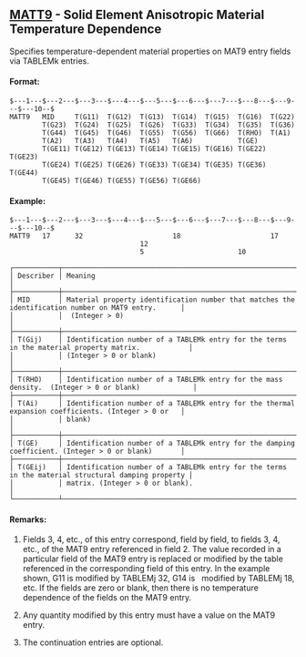 ## [MATT9](https://help.hexagonmi.com/bundle/MSC_Nastran_2022.4/page/Nastran_Combined_Book/qrg/bulkno/TOC.MATT9.xhtml) - Solid Element Anisotropic Material Temperature Dependence

Specifies temperature-dependent material properties on MAT9 entry fields via TABLEMk entries.

#### Format:

```nastran
$---1---$---2---$---3---$---4---$---5---$---6---$---7---$---8---$---9---$---10--$
MATT9   MID     T(G11)  T(G12)  T(G13)  T(G14)  T(G15)  T(G16)  T(G22)          
        T(G23)  T(G24)  T(G25)  T(G26)  T(G33)  T(G34)  T(G35)  T(G36)          
        T(G44)  T(G45)  T(G46)  T(G55)  T(G56)  T(G66)  T(RHO)  T(A1)           
        T(A2)   T(A3)   T(A4)   T(A5)   T(A6)           T(GE)                   
        T(GE11) T(GE12) T(GE13) T(GE14) T(GE15) T(GE16) T(GE22) T(GE23)         
        T(GE24) T(GE25) T(GE26) T(GE33) T(GE34) T(GE35) T(GE36) T(GE44)         
        T(GE45) T(GE46) T(GE55) T(GE56) T(GE66)                                 
```
#### Example:

```nastran
$---1---$---2---$---3---$---4---$---5---$---6---$---7---$---8---$---9---$---10--$
MATT9   17      32                      18                      17              
                                12                                              
                                5                       10                      
```
```text
┌───────────┬────────────────────────────────────────────────────────────────────────────────────────────────────┐
│ Describer │ Meaning                                                                                            │
├───────────┼────────────────────────────────────────────────────────────────────────────────────────────────────┤
│ MID       │ Material property identification number that matches the identification number on MAT9 entry.      │
│           │  (Integer > 0)                                                                                     │
├───────────┼────────────────────────────────────────────────────────────────────────────────────────────────────┤
│ T(Gij)    │ Identification number of a TABLEMk entry for the terms in the material property matrix.            │
│           │ (Integer > 0 or blank)                                                                             │
├───────────┼────────────────────────────────────────────────────────────────────────────────────────────────────┤
│ T(RHO)    │ Identification number of a TABLEMk entry for the mass density.  (Integer > 0 or blank)             │
├───────────┼────────────────────────────────────────────────────────────────────────────────────────────────────┤
│ T(Ai)     │ Identification number of a TABLEMk entry for the thermal expansion coefficients. (Integer > 0 or   │
│           │ blank)                                                                                             │
├───────────┼────────────────────────────────────────────────────────────────────────────────────────────────────┤
│ T(GE)     │ Identification number of a TABLEMk entry for the damping coefficient. (Integer > 0 or blank)       │
├───────────┼────────────────────────────────────────────────────────────────────────────────────────────────────┤
│ T(GEij)   │ Identification number of a TABLEMk entry for the terms in the material structural damping property │
│           │ matrix. (Integer > 0 or blank).                                                                    │
└───────────┴────────────────────────────────────────────────────────────────────────────────────────────────────┘
```
#### Remarks:

1. Fields 3, 4, etc., of this entry correspond, field by field, to fields 3, 4, etc., of the MAT9 entry referenced in field 2. The value recorded in a particular field of the MAT9 entry is replaced or modified by the table referenced in the corresponding field of this entry. In the example shown, G11 is modified by TABLEMj 32, G14 is   modified by TABLEMj 18, etc. If the fields are zero or blank, then there is no temperature dependence of the fields on the MAT9 entry.

2. Any quantity modified by this entry must have a value on the MAT9 entry.

3. The continuation entries are optional.

